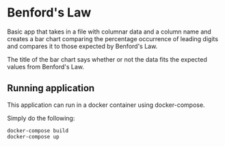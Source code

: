 # Benford's Law

Basic app that takes in a file with columnar data and a column name and creates a bar chart comparing the percentage 
occurrence of leading digits and compares it to those expected by Benford's Law.

The title of the bar chart says whether or not the data fits the expected values from Benford's Law.

## Running application

This application can run in a docker container using docker-compose.

Simply do the following:
```shell script
docker-compose build
docker-compose up
```
